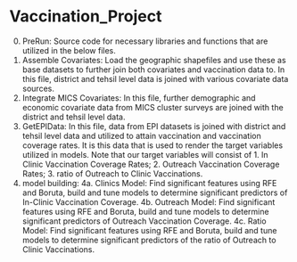 # Vaccination_Project

0. PreRun: Source code for necessary libraries and functions that are utilized in the below files.
1. Assemble Covariates: Load the geographic shapefiles and use these as base datasets to further join both covariates and vaccination data to. In this file, district and tehsil level data is joined with various covariate data sources.
2. Integrate MICS Covariates: In this file, further demographic and economic covariate data from MICS cluster surveys are joined with the district and tehsil level data.
3. GetEPIData: In this file, data from EPI datasets is joined with district and tehsil level data and utilized to attain vaccination and vaccination coverage rates. It is this data that is used to render the target variables utilized in models. Note that our target variables will consist of 1. In Clinic Vaccination Coverage Rates; 2. Outreach Vaccination Coverage Rates; 3. ratio of Outreach to Clinic Vaccinations. 
4. model building: 4a. Clinics Model: Find significant features using RFE and Boruta, build and tune models to determine significant predictors of In-Clinic Vaccination Coverage. 4b. Outreach Model: Find significant features using RFE and Boruta, build and tune models to determine significant predictors of Outreach Vaccination Coverage. 4c. Ratio Model: Find significant features using RFE and Boruta, build and tune models to determine significant predictors of the ratio of Outreach to Clinic Vaccinations.